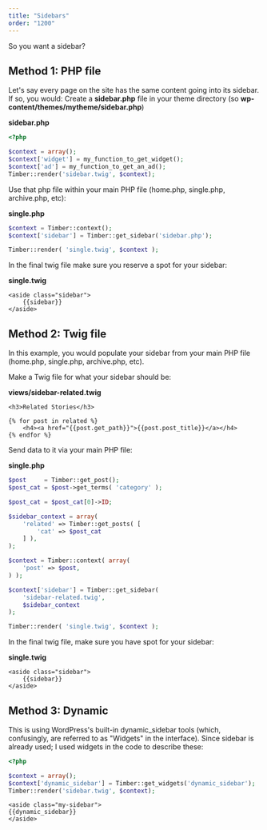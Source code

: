 ```yaml
---
title: "Sidebars"
order: "1200"
---
```


So you want a sidebar?

## Method 1: PHP file

Let's say every page on the site has the same content going into its sidebar. If so, you would:
Create a **sidebar.php** file in your theme directory (so **wp-content/themes/mytheme/sidebar.php**)

**sidebar.php**

```php
<?php

$context = array();
$context['widget'] = my_function_to_get_widget();
$context['ad'] = my_function_to_get_an_ad();
Timber::render('sidebar.twig', $context);
```

Use that php file within your main PHP file (home.php, single.php, archive.php, etc):

**single.php**

```php
$context = Timber::context();
$context['sidebar'] = Timber::get_sidebar('sidebar.php');

Timber::render( 'single.twig', $context );
```

In the final twig file make sure you reserve a spot for your sidebar:

**single.twig**

```twig
<aside class="sidebar">
	{{sidebar}}
</aside>
```

## Method 2: Twig file

In this example, you would populate your sidebar from your main PHP file (home.php, single.php, archive.php, etc).

Make a Twig file for what your sidebar should be:

**views/sidebar-related.twig**

```twig
<h3>Related Stories</h3>

{% for post in related %}
	<h4><a href="{{post.get_path}}">{{post.post_title}}</a></h4>
{% endfor %}
```

Send data to it via your main PHP file:

**single.php**

```php
$post     = Timber::get_post();
$post_cat = $post->get_terms( 'category' );

$post_cat = $post_cat[0]->ID;

$sidebar_context = array(
	'related' => Timber::get_posts( [
	    'cat' => $post_cat
    ] ),
);

$context = Timber::context( array(
	'post' => $post,
) );

$context['sidebar'] = Timber::get_sidebar(
	'sidebar-related.twig',
	$sidebar_context
);

Timber::render( 'single.twig', $context );
```

In the final twig file, make sure you have spot for your sidebar:

**single.twig**

```twig
<aside class="sidebar">
	{{sidebar}}
</aside>
```

## Method 3: Dynamic

This is using WordPress's built-in dynamic_sidebar tools (which, confusingly, are referred to as "Widgets" in the interface). Since sidebar is already used; I used widgets in the code to describe these:

```php
<?php

$context = array();
$context['dynamic_sidebar'] = Timber::get_widgets('dynamic_sidebar');
Timber::render('sidebar.twig', $context);
```

```twig
<aside class="my-sidebar">
{{dynamic_sidebar}}
</aside>
```
